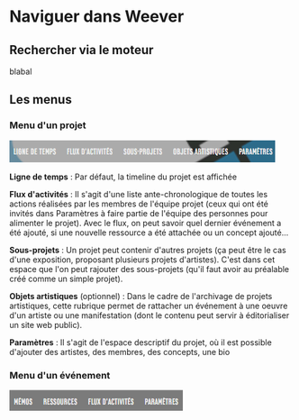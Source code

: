 # Naviguer dans Weever

## Rechercher via le moteur

blabal

## Les menus

### Menu d'un projet

![](../.gitbook/assets/image%20%284%29.png)

**Ligne de temps** :  Par défaut, la timeline du projet est affichée

**Flux d'activités** : Il s'agit d'une liste ante-chronologique de toutes les actions réalisées par les membres de l'équipe projet \(ceux qui ont été invités dans Paramètres à faire partie de l'équipe des personnes pour alimenter le projet\). Avec le flux, on peut savoir quel dernier événement a été ajouté, si une nouvelle ressource a été attachée ou un concept ajouté...

**Sous-projets** : Un projet peut contenir d'autres projets \(ça peut être le cas d'une exposition, proposant plusieurs projets d'artistes\). C'est dans cet espace que l'on peut rajouter des sous-projets \(qu'il faut avoir au préalable créé comme un simple projet\).

**Objets artistiques** \(optionnel\) :  Dans le cadre de l'archivage de projets artistiques, cette rubrique permet de rattacher un événement à une oeuvre d'un artiste ou une manifestation \(dont le contenu peut servir à éditorialiser un site web public\).

**Paramètres** : Il s'agit de l'espace descriptif du projet, où il est possible d'ajouter des artistes, des membres, des concepts, une bio

### Menu d'un événement

![](../.gitbook/assets/image%20%2812%29.png)

